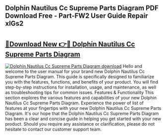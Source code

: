 ## Dolphin Nautilus Cc Supreme Parts Diagram PDF Download Free - Part-FW2 User Guide Repair xIGs2

# <h2><a href="http://dfkahh.blite.top/?on=Dolphin+Nautilus+Cc+Supreme+Parts+Diagram">🔗Download New 👉🔴 Dolphin Nautilus Cc Supreme Parts Diagram</a></h2>

[![Dolphin Nautilus Cc Supreme Parts Diagram download](https://i.imgur.com/lujVjoI.png)](http://dfkahh.blite.top/?on=Dolphin+Nautilus+Cc+Supreme+Parts+Diagram)
Hello and welcome to the user manual for your brand new Dolphin Nautilus Cc Supreme Parts Diagram. This guide is specifically designed to familiarize you with the features, functions, and benefits of your product. You will find step-by-step instructions for installation, usage, and maintenance, as well as troubleshooting tips for common issues. Features & Functionality This section explores the various features and capabilities of your new Dolphin Nautilus Cc Supreme Parts Diagram. Experience the power of list of features at your fingertips with your new Dolphin Nautilus Cc Supreme Parts Diagram. It's our hope that the Dolphin Nautilus Cc Supreme Parts Diagram has been a clear and concise guide in helping you get started with your new product. Should you require any assistance or clarification, please do not hesitate to contact our customer support team.
